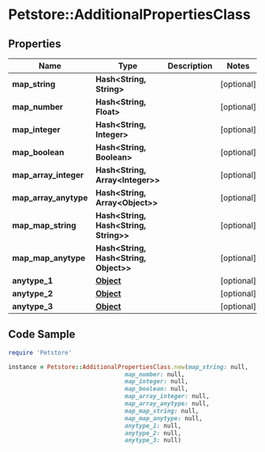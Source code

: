# Petstore::AdditionalPropertiesClass

## Properties
Name | Type | Description | Notes
------------ | ------------- | ------------- | -------------
**map_string** | **Hash&lt;String, String&gt;** |  | [optional] 
**map_number** | **Hash&lt;String, Float&gt;** |  | [optional] 
**map_integer** | **Hash&lt;String, Integer&gt;** |  | [optional] 
**map_boolean** | **Hash&lt;String, Boolean&gt;** |  | [optional] 
**map_array_integer** | **Hash&lt;String, Array&lt;Integer&gt;&gt;** |  | [optional] 
**map_array_anytype** | **Hash&lt;String, Array&lt;Object&gt;&gt;** |  | [optional] 
**map_map_string** | **Hash&lt;String, Hash&lt;String, String&gt;&gt;** |  | [optional] 
**map_map_anytype** | **Hash&lt;String, Hash&lt;String, Object&gt;&gt;** |  | [optional] 
**anytype_1** | [**Object**](.md) |  | [optional] 
**anytype_2** | [**Object**](.md) |  | [optional] 
**anytype_3** | [**Object**](.md) |  | [optional] 

## Code Sample

```ruby
require 'Petstore'

instance = Petstore::AdditionalPropertiesClass.new(map_string: null,
                                 map_number: null,
                                 map_integer: null,
                                 map_boolean: null,
                                 map_array_integer: null,
                                 map_array_anytype: null,
                                 map_map_string: null,
                                 map_map_anytype: null,
                                 anytype_1: null,
                                 anytype_2: null,
                                 anytype_3: null)
```


